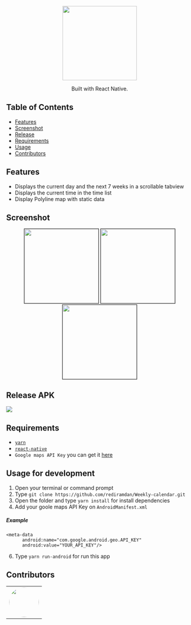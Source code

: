 <p align="center">
  <img width="200" src="https://i.ibb.co/y41wRL5/logo-week.png"/>
</p>
<p align="center">
  Built with React Native.
</p>

## Table of Contents

- [Features](#features)
- [Screenshot](#screenshot)
- [Release](#release-apk)
- [Requirements](#requirements)
- [Usage](#usage-for-development)
- [Contributors](#contributors)

## Features
* Displays the current day and the next 7 weeks in a scrollable tabview
* Displays the current time in the time list
* Display Polyline map with static data

## Screenshot
<p align="center">
  <img width="200" src="https://i.ibb.co/HV04dHD/Screenshot-20200721-132835.png" border=1/>
  <img width="200" src="https://i.ibb.co/LvmXfSV/Screenshot-20200721-132808.png" border=1/>
  <img width="200" src="https://i.ibb.co/vYjbxYR/Screenshot-20200721-132903.png" border=1/>
</p>

## Release APK
<a href="https://drive.google.com/file/d/1REMfCdW50d9azX48IPvmK2T72cAQShY0/view?usp=sharing">
  <img src="https://img.shields.io/badge/Download%20on%20the-Google%20Drive-blue.svg?style=popout&logo=google-drive"/>
</a>

## Requirements
* [`yarn`](https://yarnpkg.com/getting-started/install)
* [`react-native`](https://facebook.github.io/react-native/docs/getting-started)
* `Google maps API Key` you can get it [here](https://developers.google.com/maps/documentation/javascript/get-api-key)

## Usage for development
1. Open your terminal or command prompt
2. Type `git clone https://github.com/rediramdan/Weekly-calendar.git`
3. Open the folder and type `yarn install` for install dependencies
5. Add your goole maps API Key on `AndroidManifest.xml`
##### Example
  ```
  <meta-data
        android:name="com.google.android.geo.API_KEY"
        android:value="YOUR_API_KEY"/>
  ```
6. Type `yarn run-android` for run this app

## Contributors
  <center>
  <table border=0>
    <tr>
      <td align="center">
        <a href="https://github.com/rediramdan/">
          <img width="80" style="border-radius:50%" src="https://assets.codepen.io/4083995/internal/avatars/users/default.png?format=auto&height=80&version=1593313228&width=80">
        </a>
      </td>
    </tr>
  </table>
</center>

